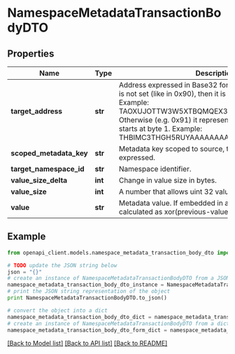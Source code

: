 # NamespaceMetadataTransactionBodyDTO


## Properties

Name | Type | Description | Notes
------------ | ------------- | ------------- | -------------
**target_address** | **str** | Address expressed in Base32 format. If the bit 0 of byte 0 is not set (like in 0x90), then it is a regular address. Example: TAOXUJOTTW3W5XTBQMQEX3SQNA6MCUVGXLXR3TA.  Otherwise (e.g. 0x91) it represents a namespace id which starts at byte 1. Example: THBIMC3THGH5RUYAAAAAAAAAAAAAAAAAAAAAAAA  | 
**scoped_metadata_key** | **str** | Metadata key scoped to source, target and type expressed. | 
**target_namespace_id** | **str** | Namespace identifier. | [optional] 
**value_size_delta** | **int** | Change in value size in bytes. | 
**value_size** | **int** | A number that allows uint 32 values. | 
**value** | **str** | Metadata value. If embedded in a transaction, this is calculated as xor(previous-value, value). | 

## Example

```python
from openapi_client.models.namespace_metadata_transaction_body_dto import NamespaceMetadataTransactionBodyDTO

# TODO update the JSON string below
json = "{}"
# create an instance of NamespaceMetadataTransactionBodyDTO from a JSON string
namespace_metadata_transaction_body_dto_instance = NamespaceMetadataTransactionBodyDTO.from_json(json)
# print the JSON string representation of the object
print NamespaceMetadataTransactionBodyDTO.to_json()

# convert the object into a dict
namespace_metadata_transaction_body_dto_dict = namespace_metadata_transaction_body_dto_instance.to_dict()
# create an instance of NamespaceMetadataTransactionBodyDTO from a dict
namespace_metadata_transaction_body_dto_form_dict = namespace_metadata_transaction_body_dto.from_dict(namespace_metadata_transaction_body_dto_dict)
```
[[Back to Model list]](../README.md#documentation-for-models) [[Back to API list]](../README.md#documentation-for-api-endpoints) [[Back to README]](../README.md)


